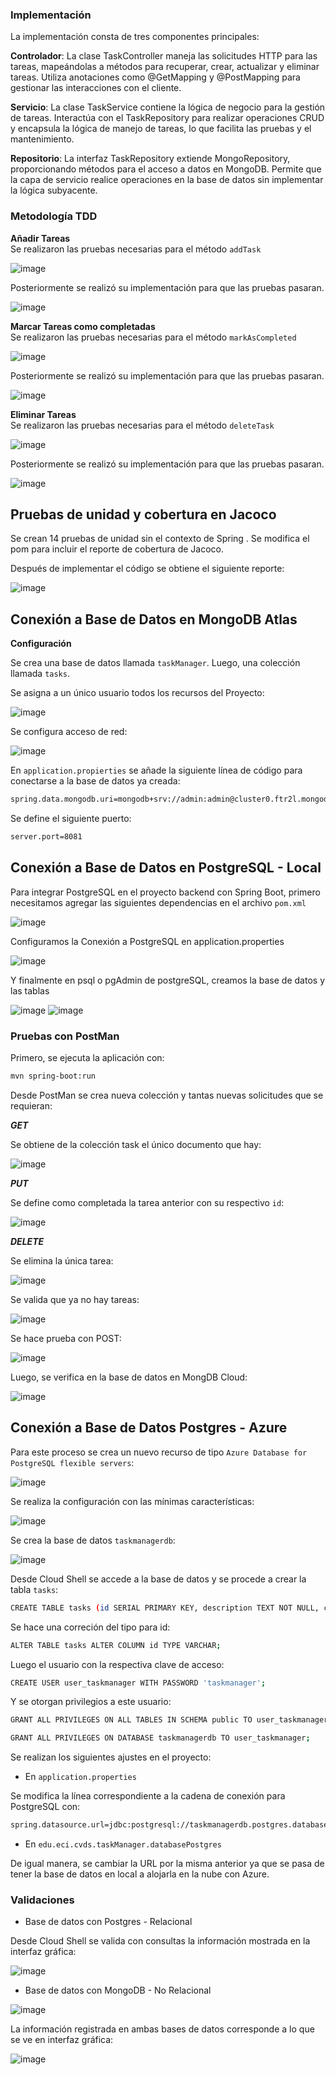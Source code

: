 ### Implementación


La implementación consta de tres componentes principales:

**Controlador**: La clase TaskController maneja las solicitudes HTTP para las tareas, mapeándolas a métodos para recuperar, crear, actualizar y eliminar tareas. Utiliza anotaciones como @GetMapping y @PostMapping para gestionar las interacciones con el cliente.

**Servicio**: La clase TaskService contiene la lógica de negocio para la gestión de tareas. Interactúa con el TaskRepository para realizar operaciones CRUD y encapsula la lógica de manejo de tareas, lo que facilita las pruebas y el mantenimiento.

**Repositorio**: La interfaz TaskRepository extiende MongoRepository, proporcionando métodos para el acceso a datos en MongoDB. Permite que la capa de servicio realice operaciones en la base de datos sin implementar la lógica subyacente.

### Metodología TDD

**Añadir Tareas**\
Se realizaron las pruebas necesarias para el método `addTask`

![image](https://github.com/user-attachments/assets/e5b8ae30-7666-406a-b2d0-666b3095664e)

Posteriormente se realizó su implementación para que las pruebas pasaran.

![image](https://github.com/user-attachments/assets/4163de7b-fe14-4d8a-8460-f02e5434cc03)

**Marcar Tareas como completadas**\
Se realizaron las pruebas necesarias para el método `markAsCompleted`

![image](https://github.com/user-attachments/assets/9760c60e-91d5-41a1-8a96-36f7c7278e5b)

Posteriormente se realizó su implementación para que las pruebas pasaran.

![image](https://github.com/user-attachments/assets/8aac1f5b-4e9e-42da-94c1-160a14deea5f)

**Eliminar Tareas**\
Se realizaron las pruebas necesarias para el método `deleteTask`

![image](https://github.com/user-attachments/assets/cfddcd37-ea01-4f23-a29e-ccc110a5a9aa)

Posteriormente se realizó su implementación para que las pruebas pasaran.

![image](https://github.com/user-attachments/assets/8aac1f5b-4e9e-42da-94c1-160a14deea5f)


## Pruebas de unidad y cobertura en Jacoco

Se crean 14 pruebas de unidad sin el contexto de Spring .
Se modifica el pom para incluir el reporte de cobertura de Jacoco.

Después de implementar el código se obtiene el siguiente reporte:

![image](https://github.com/user-attachments/assets/b52f5638-5c06-4e04-ac1a-8c586c719b59)



## Conexión a Base de Datos en MongoDB Atlas

**Configuración**

Se crea una base de datos llamada `taskManager`.
Luego, una colección llamada `tasks`.

Se asigna a un único usuario todos los recursos del Proyecto:

![image](https://github.com/user-attachments/assets/65be6963-6dae-449f-8dac-958b8b5b1248)


Se configura acceso de red: 

![image](https://github.com/user-attachments/assets/f2e1e94e-28c0-402b-b2cd-e4a00e13e343)

En `application.propierties` se añade la siguiente línea de código para conectarse a la base de datos ya creada:

```sh
spring.data.mongodb.uri=mongodb+srv://admin:admin@cluster0.ftr2l.mongodb.net/taskManager?retryWrites=true&w=majority&appName=Cluster0
```

Se define el siguiente puerto:

```sh
server.port=8081
```

## Conexión a Base de Datos en PostgreSQL - Local

Para integrar PostgreSQL en el proyecto backend con Spring Boot, primero necesitamos agregar las siguientes dependencias en el archivo `pom.xml`

![image](https://github.com/user-attachments/assets/be1713c4-107f-4eea-bbeb-82f3d13d416b)

Configuramos la Conexión a PostgreSQL en application.properties

![image](https://github.com/user-attachments/assets/139426f4-9702-4a25-bae5-0d1fa257ab6a)

Y finalmente en psql o pgAdmin de postgreSQL, creamos la base de datos y las tablas

![image](https://github.com/user-attachments/assets/18fdcf33-7e4d-4c25-bc77-b0fad06f61c9)
![image](https://github.com/user-attachments/assets/add2fe04-b9ef-4f4a-9dc2-db0524b8274f)


### Pruebas con PostMan

Primero, se ejecuta la aplicación con:

```sh
mvn spring-boot:run
```

Desde PostMan se crea nueva colección y tantas nuevas solicitudes que se requieran:

***GET***

Se obtiene de la colección task el único documento que hay:

![image](https://github.com/user-attachments/assets/7a573a7e-631b-47c5-9f8c-8a9eaaf5bb24)

***PUT***

Se define como completada la tarea anterior con su respectivo `id`:

![image](https://github.com/user-attachments/assets/7546d05f-314b-4259-a121-d2143c9fcea1)


***DELETE***

Se elimina la única tarea:

![image](https://github.com/user-attachments/assets/16846a5d-5ab9-4ec3-a23c-93b8de960283)


Se valida que ya no hay tareas:

![image](https://github.com/user-attachments/assets/e4eab38e-cd7d-4d9f-9aec-93a5f494c264)


Se hace prueba con POST:

![image](https://github.com/user-attachments/assets/7a20ecdd-a5f8-4e6a-967a-fe96caa6e535)

Luego, se verifica en la base de datos en MongDB Cloud:

![image](https://github.com/user-attachments/assets/b9e6e7fb-ad64-4412-bb15-ee8c11293adf)


## Conexión a Base de Datos Postgres - Azure



Para este proceso se crea un nuevo recurso de tipo `Azure Database for PostgreSQL flexible servers`:


![image](https://github.com/user-attachments/assets/d91e3974-5440-42e2-8f1b-40363786871b)


Se realiza la configuración con las mínimas características: 

![image](https://github.com/user-attachments/assets/08b9a995-facd-403d-a29c-988e8395f09a)


Se crea la base de datos `taskmanagerdb`:

![image](https://github.com/user-attachments/assets/2352b5af-60f1-402b-9fef-3531ef89b6a9)


Desde Cloud Shell se accede a la base de datos y se procede a crear la tabla `tasks`:

```sh
CREATE TABLE tasks (id SERIAL PRIMARY KEY, description TEXT NOT NULL, completed BOOLEAN DEFAULT FALSE);
```

Se hace una correción del tipo para id:

```sh
ALTER TABLE tasks ALTER COLUMN id TYPE VARCHAR;
```

Luego el usuario con la respectiva clave de acceso:

```sh
CREATE USER user_taskmanager WITH PASSWORD 'taskmanager';
```

Y se otorgan privilegios a este usuario:

```sh
GRANT ALL PRIVILEGES ON ALL TABLES IN SCHEMA public TO user_taskmanager;
```

```sh
GRANT ALL PRIVILEGES ON DATABASE taskmanagerdb TO user_taskmanager;
```

Se realizan los siguientes ajustes en el proyecto:

- En `application.properties`

Se modifica la línea correspondiente a la cadena de conexión para PostgreSQL con:

```sh
spring.datasource.url=jdbc:postgresql://taskmanagerdb.postgres.database.azure.com:5432/taskmanagerdb?sslmode=require
```


- En `edu.eci.cvds.taskManager.databasePostgres`

De igual manera, se cambiar la URL por la misma anterior ya que se pasa de tener la base de datos en local a alojarla en la nube con Azure.



### Validaciones

- Base de datos con Postgres - Relacional
  
Desde Cloud Shell se valida con consultas la información mostrada en la interfaz gráfica:

![image](https://github.com/user-attachments/assets/e9242d23-a210-407f-9bdb-6190e9d3e515)


- Base de datos con MongoDB - No Relacional

![image](https://github.com/user-attachments/assets/f5e692fc-7f7a-45b9-8275-04f6c218628f)


La información registrada en ambas bases de datos corresponde a lo que se ve en interfaz gráfica:

![image](https://github.com/user-attachments/assets/54d664ea-d39a-4bc4-8103-b1790f58d1fb)
